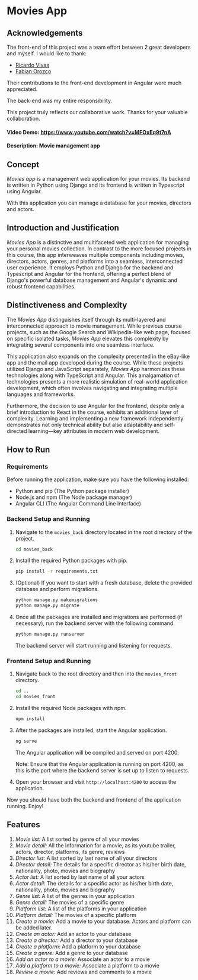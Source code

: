 # **Movies App**

## Acknowledgements

The front-end of this project was a team effort between 2 great developers and myself. I would like to thank:

- [Ricardo Vivas](https://github.com/rvivast)
- [Fabian Orozco](https://github.com/DevForozco)

Their contributions to the front-end development in Angular were much appreciated.

The back-end was my entire responsibility.

This project truly reflects our collaborative work. Thanks for your valuable collaboration.

#### **Video Demo:** <https://www.youtube.com/watch?v=MFOxEq9t7nA>

#### **Description:** Movie management app

## **Concept**

_Movies app_ is a management web application for your movies. Its backend is written in Python using Django and its frontend is written in Typescript using Angular.

With this application you can manage a database for your movies, directors and actors.

## **Introduction and Justification**

_Movies App_ is a distinctive and multifaceted web application for managing your personal movies collection. In contrast to the more focused projects in this course, this app interweaves multiple components including movies, directors, actors, genres, and platforms into a seamless, interconnected user experience. It employs Python and Django for the backend and Typescript and Angular for the frontend, offering a perfect blend of Django's powerful database management and Angular's dynamic and robust frontend capabilities.

## **Distinctiveness and Complexity**

The _Movies App_ distinguishes itself through its multi-layered and interconnected approach to movie management. While previous course projects, such as the Google Search and Wikipedia-like web page, focused on specific isolated tasks, _Movies App_ elevates this complexity by integrating several components into one seamless interface.

This application also expands on the complexity presented in the eBay-like app and the mail app developed during the course. While these projects utilized Django and JavaScript separately, _Movies App_ harmonizes these technologies along with TypeScript and Angular. This amalgamation of technologies presents a more realistic simulation of real-world application development, which often involves navigating and integrating multiple languages and frameworks.

Furthermore, the decision to use Angular for the frontend, despite only a brief introduction to React in the course, exhibits an additional layer of complexity. Learning and implementing a new framework independently demonstrates not only technical ability but also adaptability and self-directed learning—key attributes in modern web development.

## How to Run

### Requirements

Before running the application, make sure you have the following installed:

- Python and pip (The Python package installer)
- Node.js and npm (The Node package manager)
- Angular CLI (The Angular Command Line Interface)

### Backend Setup and Running

1. Navigate to the `movies_back` directory located in the root directory of the project.

   ```bash
   cd movies_back
   ```

2. Install the required Python packages with pip.

   ```bash
   pip install -r requirements.txt
   ```

3. (Optional) If you want to start with a fresh database, delete the provided database and perform migrations.

   ```bash
   python manage.py makemigrations
   python manage.py migrate
   ```

4. Once all the packages are installed and migrations are performed (if necessary), run the backend server with the following command.

   ```bash
   python manage.py runserver
   ```

   The backend server will start running and listening for requests.

### Frontend Setup and Running

1. Navigate back to the root directory and then into the `movies_front` directory.

   ```bash
   cd ..
   cd movies_front
   ```

2. Install the required Node packages with npm.

   ```bash
   npm install
   ```

3. After the packages are installed, start the Angular application.

   ```bash
   ng serve
   ```

   The Angular application will be compiled and served on port 4200.

   Note: Ensure that the Angular application is running on port 4200, as this is the port where the backend server is set up to listen to requests.

4. Open your browser and visit `http://localhost:4200` to access the application.

Now you should have both the backend and frontend of the application running. Enjoy!

## **Features**

1. _Movie list:_ A list sorted by genre of all your movies
2. _Movie detail:_ All the information for a movie, as its youtube trailer, actors, director, platforms, its genre, reviews
3. _Director list:_ A list sorted by last name of all your directors
4. _Director detail:_ The details for a specific director as his/her birth date, nationality, photo, movies and biography
5. _Actor list:_ A list sorted by last name of all your actors
6. _Actor detail:_ The details for a specific actor as his/her birth date, nationality, photo, movies and biography
7. _Genre list:_ A list of the genres in your application
8. _Genre detail:_ The movies of a specific genre
9. _Platform list:_ A list of the platforms in your application
10. _Platform detail:_ The movies of a specific platform
11. _Create a movie:_ Add a movie to your database. Actors and platform can be added later.
12. _Create an actor:_ Add an actor to your database
13. _Create a director:_ Add a director to your database
14. _Create a platform:_ Add a platform to your database
15. _Create a genre:_ Add a genre to your database
16. _Add an actor to a movie:_ Associate an actor to a movie
17. _Add a platform to a movie:_ Associate a platform to a movie
18. _Review a movie:_ Add reviews and comments to a movie